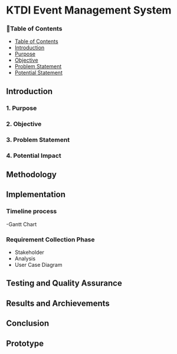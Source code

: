 # KTDI Event Management System
### 💫Table of Contents
* [Table of Contents](#table-of-contents)
* [Introduction](#introduction)
* [Purpose](#1-purpose)
* [Objective](#2-objective)
* [Problem Statement](#3-problem-statement)
* [Potential Statement](#4-potential-impact)


## Introduction
### 1. Purpose

### 2. Objective

### 3. Problem Statement

### 4. Potential Impact


## Methodology

## Implementation
### Timeline process
-Gantt Chart

### Requirement Collection Phase
- Stakeholder
- Analysis
- User Case Diagram
## Testing and Quality Assurance


## Results and Archievements


## Conclusion

## Prototype